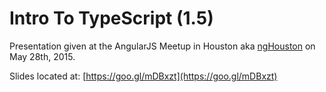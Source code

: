# Intro To TypeScript (1.5)

Presentation given at the AngularJS Meetup in Houston aka [ngHouston](http://www.meetup.com/ngHouston/) on May 28th, 2015.

Slides located at: [https://goo.gl/mDBxzt](https://goo.gl/mDBxzt)
